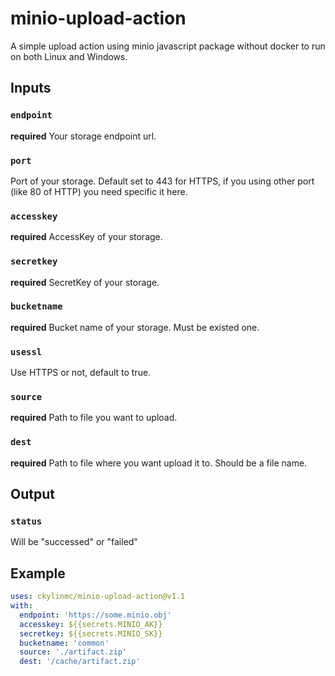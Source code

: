 # minio-upload-action
A simple upload action using minio javascript package without docker to run on both Linux and Windows.

## Inputs

### `endpoint`
**required** Your storage endpoint url.

### `port`
Port of your storage. Default set to 443 for HTTPS, if you using other port (like 80 of HTTP) you need specific it here. 

### `accesskey`
**required** AccessKey of your storage.

### `secretkey`
**required** SecretKey of your storage.

### `bucketname`
**required** Bucket name of your storage. Must be existed one.

### `usessl`
Use HTTPS or not, default to true.

### `source`
**required** Path to file you want to upload.

### `dest`
**required** Path to file where you want upload it to. Should be a file name.

## Output

### `status`
Will be "successed" or "failed"

## Example

```yaml
uses: ckylinmc/minio-upload-action@v1.1
with:
  endpoint: 'https://some.minio.obj'
  accesskey: ${{secrets.MINIO_AK}}
  secretkey: ${{secrets.MINIO_SK}}
  bucketname: 'common'
  source: './artifact.zip'
  dest: '/cache/artifact.zip'
```